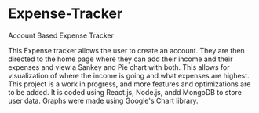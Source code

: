 # Expense-Tracker
Account Based Expense Tracker

This Expense tracker allows the user to create an account. They are then directed to the home page where they can add their income and their expenses and view a Sankey and Pie chart with both. This allows for visualization of where the income is going and what expenses are highest. This project is a work in progress, and more features and optimizations are to be added. It is coded using React.js, Node.js, andd MongoDB to store user data. Graphs were made using Google's Chart library.

